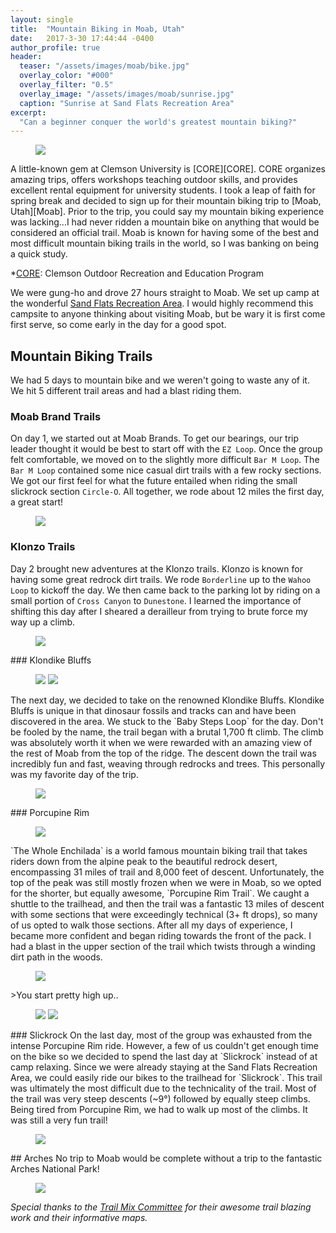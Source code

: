 ```yaml
---
layout: single
title:  "Mountain Biking in Moab, Utah"
date:   2017-3-30 17:44:44 -0400
author_profile: true
header:
  teaser: "/assets/images/moab/bike.jpg"
  overlay_color: "#000"
  overlay_filter: "0.5"
  overlay_image: "/assets/images/moab/sunrise.jpg"
  caption: "Sunrise at Sand Flats Recreation Area"
excerpt:
  "Can a beginner conquer the world's greatest mountain biking?"
---
```

<figure>
<a href="/assets/images/moab/bike.jpg"><img src="/assets/images/moab/bike.jpg"></a>
</figure>
A little-known gem at Clemson University is [CORE][CORE]. CORE organizes amazing trips, offers workshops teaching outdoor skills, and provides excellent rental equipment for university students. I took a leap of faith for spring break and decided to sign up for their mountain biking trip to [Moab, Utah][Moab]. Prior to the trip, you could say my mountain biking experience was lacking...I had never ridden a mountain bike on anything that would be considered an official trail. Moab is known for having some of the best and most difficult mountain biking trails in the world, so I was banking on being a quick study.

*[CORE]: Clemson Outdoor Recreation and Education Program

We were gung-ho and drove 27 hours straight to Moab. We set up camp at the wonderful [Sand Flats Recreation Area][sand]. I would highly recommend this campsite to anyone thinking about visiting Moab, but be wary it is first come first serve, so come early in the day for a good spot.

## Mountain Biking Trails
We had 5 days to mountain bike and we weren't going to waste any of it. We hit 5 different trail areas and had a blast riding them.
### Moab Brand Trails
On day 1, we started out at Moab Brands. To get our bearings, our trip leader thought it would be best to start off with the `EZ Loop`. Once the group felt comfortable, we moved on to the slightly more difficult `Bar M Loop`. The `Bar M Loop` contained some nice casual dirt trails with a few rocky sections. We got our first feel for what the future entailed when riding the small slickrock section `Circle-O`. All together, we rode about 12 miles the first day, a great start!
<figure>
<a href="/assets/images/moab/brands.jpg"><img src="/assets/images/moab/brands.jpg"></a>
</figure>

### Klonzo Trails
Day 2 brought new adventures at the Klonzo trails. Klonzo is known for having some great redrock dirt trails. We rode `Borderline` up to the `Wahoo Loop` to kickoff the day. We then came back to the parking lot by riding on a small portion of `Cross Canyon` to `Dunestone`. I learned the importance of shifting this day after I sheared a derailleur from trying to brute force my way up a climb.
<figure>
<a href="/assets/images/moab/klonzo.jpg"><img src="/assets/images/moab/klonzo.jpg"></a>
</figure>
### Klondike Bluffs
<figure class="half">
<a href="/assets/images/moab/clemson.jpg"><img src="/assets/images/moab/clemson.jpg"></a>
<a href="/assets/images/moab/sitting.jpg"><img src="/assets/images/moab/sitting.jpg"></a>
</figure>
The next day, we decided to take on the renowned Klondike Bluffs. Klondike Bluffs is unique in that dinosaur fossils and tracks can and have been discovered in the area. We stuck to the `Baby Steps Loop` for the day. Don't be fooled by the name, the trail began with a brutal 1,700 ft climb. The climb was absolutely worth it when we were rewarded with an amazing view of the rest of Moab from the top of the ridge. The descent down the trail was incredibly fun and fast, weaving through redrocks and trees. This personally was my favorite day of the trip.
<figure>
<a href="/assets/images/moab/klondike.jpg"><img src="/assets/images/moab/klondike.jpg"></a>
</figure>
### Porcupine Rim
<figure>
<a href="/assets/images/moab/rim.JPG"><img src="/assets/images/moab/rim.JPG"></a>
</figure>
`The Whole Enchilada` is a world famous mountain biking trail that takes riders down from the alpine peak to the beautiful redrock desert, encompassing 31 miles of trail and 8,000 feet of descent. Unfortunately, the top of the peak was still mostly frozen when we were in Moab, so we opted for the shorter, but equally awesome, `Porcupine Rim Trail`. We caught a shuttle to the trailhead, and then the trail was a fantastic 13 miles of descent with some sections that were exceedingly technical (3+ ft drops), so many of us opted to walk those sections. After all my days of experience, I became more confident and began riding towards the front of the pack. I had a blast in the upper section of the trail which twists through a winding dirt path in the woods.
<figure>
<a href="/assets/images/moab/enchilada.jpg"><img src="/assets/images/moab/enchilada.jpg"></a>
</figure>
>You start pretty high up..

<figure class="half">
<a href="/assets/images/moab/hanging.JPG"><img src="/assets/images/moab/hanging.JPG"></a>
<a href="/assets/images/moab/ledge.JPG"><img src="/assets/images/moab/ledge.JPG"></a>
</figure>
### Slickrock
On the last day, most of the group was exhausted from the intense Porcupine Rim ride. However, a few of us couldn't get enough time on the bike so we decided to spend the last day at `Slickrock` instead of at camp relaxing. Since we were already staying at the Sand Flats Recreation Area, we could easily ride our bikes to the trailhead for `Slickrock`. This trail was ultimately the most difficult due to the technicality of the trail. Most of the trail was very steep descents (~9°) followed by equally steep climbs. Being tired from Porcupine Rim,  we had to walk up most of the climbs. It was still a very fun trail!
<figure>
<a href="/assets/images/moab/slickrock.jpg"><img src="/assets/images/moab/slickrock.jpg"></a>
</figure>
## Arches
No trip to Moab would be complete without a trip to the fantastic Arches National Park!
<figure>
<a href="/assets/images/moab/arches.jpg"><img src="/assets/images/moab/arches.jpg"></a>
</figure>


_Special thanks to the [Trail Mix Committee][trail] for their awesome trail blazing work and their informative maps._

[CORE]: https://www.clemson.edu/campus-life/campus-recreation/outdoorrec/
[Moab]: http://discovermoab.com/mountainbiking/
[trail]: https://www.grandcountyutah.net/223/Trail-Mix-Committee
[sand]: http://www.sandflats.org/

